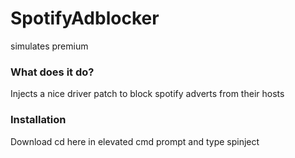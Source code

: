 # SpotifyAdblocker
simulates premium

### What does it do?
Injects a nice driver patch to block spotify adverts from their hosts

### Installation
Download cd here in elevated cmd prompt and type spinject
